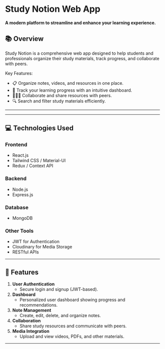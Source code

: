 # Study Notion Web App  

**A modern platform to streamline and enhance your learning experience.**  

## 📚 Overview  
Study Notion is a comprehensive web app designed to help students and professionals organize their study materials, track progress, and collaborate with peers.  

Key Features:  
- 📋 Organize notes, videos, and resources in one place.  
- 🎯 Track your learning progress with an intuitive dashboard.  
- 🧑‍🤝‍🧑 Collaborate and share resources with peers.  
- 🔍 Search and filter study materials efficiently.  

---


---

## 💻 Technologies Used  
### **Frontend**  
- React.js  
- Tailwind CSS / Material-UI  
- Redux / Context API  

### **Backend**  
- Node.js  
- Express.js  

### **Database**  
- MongoDB  

### **Other Tools**  
- JWT for Authentication  
- Cloudinary for Media Storage  
- RESTful APIs  

---

## 🎨 Features  
1. **User Authentication**  
   - Secure login and signup (JWT-based).  
2. **Dashboard**  
   - Personalized user dashboard showing progress and recommendations.  
3. **Note Management**  
   - Create, edit, delete, and organize notes.  
4. **Collaboration**  
   - Share study resources and communicate with peers.  
5. **Media Integration**  
   - Upload and view videos, PDFs, and other materials.  

---

